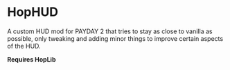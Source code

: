 # HopHUD

A custom HUD mod for PAYDAY 2 that tries to stay as close to vanilla as possible, only tweaking and adding minor things to improve certain aspects of the HUD.  

**Requires HopLib**
